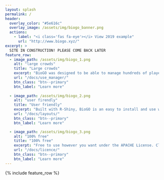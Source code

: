 ```yaml
---
layout: splash
permalink: /
header:
  overlay_color: "#5e616c"
  overlay_image: /assets/img/biogo_banner.png
  actions:
    - label: "<i class='fas fa-eye'></i> View 2019 example"
      url: "http://www.biogo.xyz/"
excerpt: >
  SITE IN CONSTRUCTION! PLEASE COME BACK LATER
feature_row:
  - image_path: /assets/img/biogo_1.png
    alt: "large crowds"
    title: "Large crowds"
    excerpt: "BioGO was designed to be able to manage hundreds of players at once."
    url: "/docs/use_manager/"
    btn_class: "btn--primary"
    btn_label: "Learn more"
    
  - image_path: /assets/img/biogo_2.png
    alt: "user firendly"
    title: "User friendly"
    excerpt: "Built with R-Shiny, BioGO is an easy to install and use web interface."
    url: "/docs/layouts/"
    btn_class: "btn--primary"
    btn_label: "Learn more"

  - image_path: /assets/img/biogo_3.png
    alt: "100% free"
    title: "100% free"
    excerpt: "Free to use however you want under the APACHE License. Clone it, fork it, customize it... whatever!"
    url: "/docs/licence/"
    btn_class: "btn--primary"
    btn_label: "Learn more"      
---
```


{% include feature_row %}

